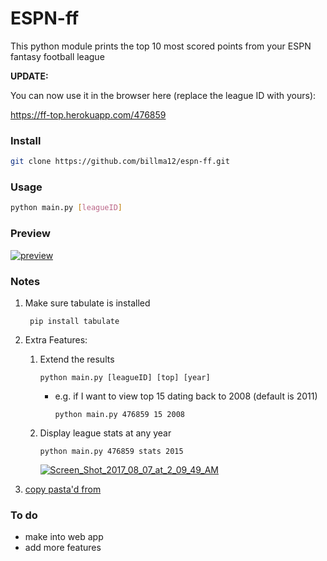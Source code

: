 # ESPN-ff

This python module prints the top 10 most scored points from
your ESPN fantasy football league

**UPDATE:**

You can now use it in the browser here (replace the league ID with yours):

https://ff-top.herokuapp.com/476859

### Install

```bash
git clone https://github.com/billma12/espn-ff.git
```

### Usage

```bash
python main.py [leagueID]
```

### Preview

<a href="https://ibb.co/hCLM2F"><img src="https://preview.ibb.co/fX2qwa/preview.png" alt="preview" border="0"></a>

### Notes
1. Make sure tabulate is installed

        pip install tabulate

2. Extra Features:

   1. Extend the results

          python main.py [leagueID] [top] [year]
        - e.g. if I want to view top 15 dating back to 2008 (default is 2011)

              python main.py 476859 15 2008
   2. Display league stats at any year

          python main.py 476859 stats 2015

        <a href="https://ibb.co/bxqFUv"><img src="https://preview.ibb.co/ncGB2F/Screen_Shot_2017_08_07_at_2_09_49_AM.png" alt="Screen_Shot_2017_08_07_at_2_09_49_AM" border="0"></a>

3. [copy pasta'd from](https://github.com/rbarton65/espnff)

### To do

- make into web app
- add more features
